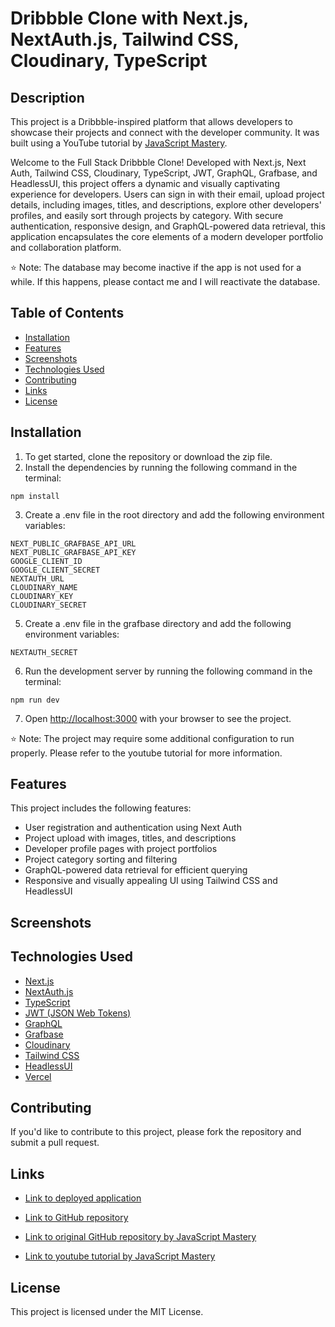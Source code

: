 # Dribbble Clone with Next.js, NextAuth.js, Tailwind CSS, Cloudinary, TypeScript

## Description

This project is a Dribbble-inspired platform that allows developers to showcase their projects and connect with the developer community. It was built using a YouTube tutorial by [JavaScript Mastery](https://www.youtube.com/watch?v=MJzmZ9qmdaE).

Welcome to the Full Stack Dribbble Clone! Developed with Next.js, Next Auth, Tailwind CSS, Cloudinary, TypeScript, JWT, GraphQL, Grafbase, and HeadlessUI, this project offers a dynamic and visually captivating experience for developers. Users can sign in with their email, upload project details, including images, titles, and descriptions, explore other developers' profiles, and easily sort through projects by category. With secure authentication, responsive design, and GraphQL-powered data retrieval, this application encapsulates the core elements of a modern developer portfolio and collaboration platform.

⭐ Note: The database may become inactive if the app is not used for a while. If this happens, please contact me and I will reactivate the database.

## Table of Contents

- [Installation](#installation)
- [Features](#features)
- [Screenshots](#screenshots)
- [Technologies Used](#technologies-used)
- [Contributing](#contributing)
- [Links](#links)
- [License](#license)

## Installation

1. To get started, clone the repository or download the zip file.
2. Install the dependencies by running the following command in the terminal:

```
npm install
```

3. Create a .env file in the root directory and add the following environment variables:

```
NEXT_PUBLIC_GRAFBASE_API_URL
NEXT_PUBLIC_GRAFBASE_API_KEY
GOOGLE_CLIENT_ID
GOOGLE_CLIENT_SECRET
NEXTAUTH_URL
CLOUDINARY_NAME
CLOUDINARY_KEY
CLOUDINARY_SECRET
```

5. Create a .env file in the grafbase directory and add the following environment variables:

```
NEXTAUTH_SECRET
```

6. Run the development server by running the following command in the terminal:

```
npm run dev
```

7. Open [http://localhost:3000](http://localhost:3000) with your browser to see the project.

⭐ Note: The project may require some additional configuration to run properly. Please refer to the youtube tutorial for more information.

## Features

This project includes the following features:

- User registration and authentication using Next Auth
- Project upload with images, titles, and descriptions
- Developer profile pages with project portfolios
- Project category sorting and filtering
- GraphQL-powered data retrieval for efficient querying
- Responsive and visually appealing UI using Tailwind CSS and HeadlessUI

## Screenshots

## Technologies Used

- [Next.js](https://nextjs.org/)
- [NextAuth.js](https://next-auth.js.org/)
- [TypeScript](https://www.typescriptlang.org/)
- [JWT (JSON Web Tokens)](https://jwt.io/)
- [GraphQL](https://graphql.org/)
- [Grafbase](https://www.graphbase.io/)
- [Cloudinary](https://cloudinary.com/)
- [Tailwind CSS](https://tailwindcss.com/)
- [HeadlessUI](https://headlessui.dev/)
- [Vercel](https://vercel.com/)

## Contributing

If you'd like to contribute to this project, please fork the repository and submit a pull request.

## Links

- [Link to deployed application](https://dribble-clone-nextjs13-yt-jsm.vercel.app/)

- [Link to GitHub repository](https://github.com/kt946/dribble-clone-nextjs13-yt-jsm)

- [Link to original GitHub repository by JavaScript Mastery](https://github.com/adrianhajdin/project_nextjs13_flexibble)

- [Link to youtube tutorial by JavaScript Mastery](https://www.youtube.com/watch?v=986hztrfaSQ)

## License

This project is licensed under the MIT License.
